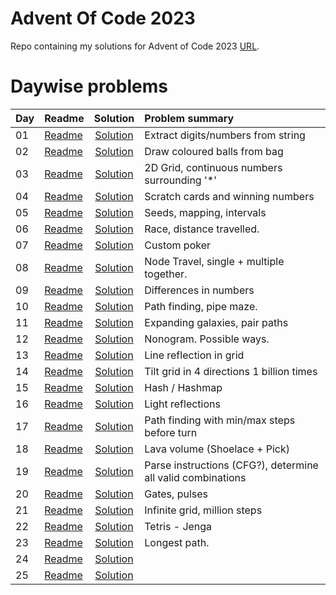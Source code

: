 # Advent Of Code 2023

Repo containing my solutions for Advent of Code 2023 [URL](https://adventofcode.com/2023). 


# Daywise problems


Day  | Readme                      | Solution                              | Problem summary
:--- | :-------                    | :-----------------------------------: | :---------------
01   | [Readme](./Day01/readme.md) | [Solution](./Day01/solution.R)        | Extract digits/numbers from string
02   | [Readme](./Day02/readme.md) | [Solution](./Day02/solution.R)        | Draw coloured balls from bag
03   | [Readme](./Day03/readme.md) | [Solution](./Day03/solution.R)        | 2D Grid, continuous numbers surrounding '*'
04   | [Readme](./Day04/readme.md) | [Solution](./Day04/solution.R)        | Scratch cards and winning numbers
05   | [Readme](./Day05/readme.md) | [Solution](./Day05/solution.R)        | Seeds, mapping, intervals
06   | [Readme](./Day06/readme.md) | [Solution](./Day06/solution.R)        | Race, distance travelled.
07   | [Readme](./Day07/readme.md) | [Solution](./Day07/solution.R)        | Custom poker
08   | [Readme](./Day08/readme.md) | [Solution](./Day08/solution.R)        | Node Travel, single + multiple together. 
09   | [Readme](./Day09/readme.md) | [Solution](./Day09/solution.R)        | Differences in numbers
10   | [Readme](./Day10/readme.md) | [Solution](./Day10/solution.R)        | Path finding, pipe maze. 
11   | [Readme](./Day11/readme.md) | [Solution](./Day11/solution.R)        | Expanding galaxies, pair paths
12   | [Readme](./Day12/readme.md) | [Solution](./Day12/solution.R)        | Nonogram. Possible ways. 
13   | [Readme](./Day13/readme.md) | [Solution](./Day13/solution.R)        | Line reflection in grid
14   | [Readme](./Day14/readme.md) | [Solution](./Day14/solution.R)        | Tilt grid in 4 directions 1 billion times
15   | [Readme](./Day15/readme.md) | [Solution](./Day15/solution.R)        | Hash / Hashmap
16   | [Readme](./Day16/readme.md) | [Solution](./Day16/solution.R)        | Light reflections
17   | [Readme](./Day17/readme.md) | [Solution](./Day17/solution.R)        | Path finding with min/max steps before turn
18   | [Readme](./Day18/readme.md) | [Solution](./Day18/solution.R)        | Lava volume (Shoelace + Pick)
19   | [Readme](./Day19/readme.md) | [Solution](./Day19/solution.R)        | Parse instructions (CFG?), determine all valid combinations
20   | [Readme](./Day20/readme.md) | [Solution](./Day20/solution.R)        | Gates, pulses
21   | [Readme](./Day21/readme.md) | [Solution](./Day21/solution.R)        | Infinite grid, million steps
22   | [Readme](./Day22/readme.md) | [Solution](./Day22/solution.R)        | Tetris - Jenga
23   | [Readme](./Day23/readme.md) | [Solution](./Day23/solution.R)        | Longest path. 
24   | [Readme](./Day24/readme.md) | [Solution](./Day24/solution.R)        | 
25   | [Readme](./Day25/readme.md) | [Solution](./Day25/solution.R)        | 

